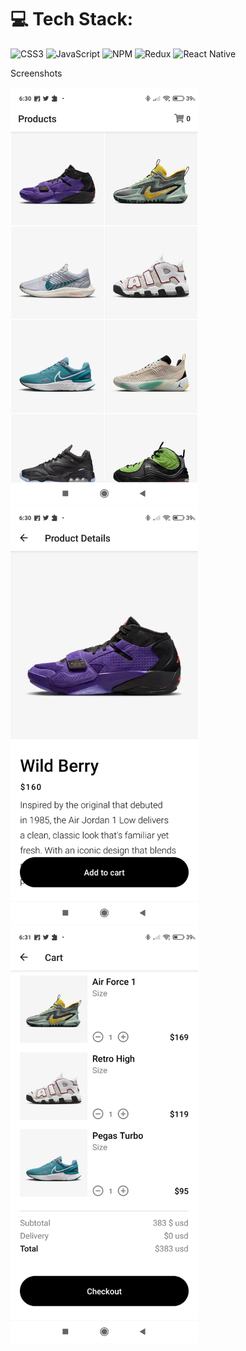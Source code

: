 # 💻 Tech Stack:
![CSS3](https://img.shields.io/badge/css3-%231572B6.svg?style=for-the-badge&logo=css3&logoColor=white) ![JavaScript](https://img.shields.io/badge/javascript-%23323330.svg?style=for-the-badge&logo=javascript&logoColor=%23F7DF1E)  ![NPM](https://img.shields.io/badge/NPM-%23000000.svg?style=for-the-badge&logo=npm&logoColor=white)  ![Redux](https://img.shields.io/badge/redux-%23593d88.svg?style=for-the-badge&logo=redux&logoColor=white) 
![React Native](https://img.shields.io/badge/react_native-%2320232a.svg?style=for-the-badge&logo=react&logoColor=%2361DAFB)
<div style="display:block;">
  <pstyle="font-size:36px">Screenshots<p/>
  <img src="images/Screenshot_2023-04-07-06-30-33-018_com.zangets404.NikeApp.jpg" alt="Image" style="width: 300px;">

<img src="images/Screenshot_2023-04-07-06-30-46-193_com.zangets404.NikeApp.jpg" alt="Image" style="width: 300px;">

<img src="images/Screenshot_2023-04-07-06-31-02-671_com.zangets404.NikeApp.jpg" alt="Image" style="width: 300px;">


  <div/>




